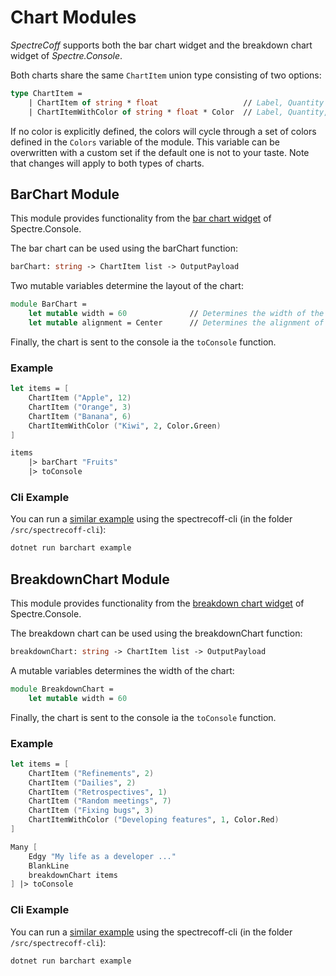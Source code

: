 # Chart Modules
_SpectreCoff_ supports both the bar chart widget and the breakdown chart widget of _Spectre.Console_.

Both charts share the same `ChartItem` union type consisting of two options:
```fs
type ChartItem =
    | ChartItem of string * float                   // Label, Quantity
    | ChartItemWithColor of string * float * Color  // Label, Quantity, Color
```

If no color is explicitly defined, the colors will cycle through a set of colors defined in the `Colors` variable of the module. 
This variable can be overwritten with a custom set if the default one is not to your taste. Note that changes will apply to both types of charts.

## BarChart Module
This module provides functionality from the [bar chart widget](https://spectreconsole.net/widgets/barchart) of Spectre.Console.

The bar chart can be used using the barChart function:
```fs
barChart: string -> ChartItem list -> OutputPayload
```

Two mutable variables determine the layout of the chart:
```fs
module BarChart =
    let mutable width = 60              // Determines the width of the whole chart
    let mutable alignment = Center      // Determines the alignment of the chart's label
```

Finally, the chart is sent to the console ia the `toConsole` function.

### Example
```fs
let items = [
    ChartItem ("Apple", 12)
    ChartItem ("Orange", 3)
    ChartItem ("Banana", 6)
    ChartItemWithColor ("Kiwi", 2, Color.Green)
]

items
    |> barChart "Fruits"
    |> toConsole
```

### Cli Example
You can run a [similar example](../../src/spectrecoff-cli/commands/BarChart.fs) using the spectrecoff-cli (in the folder `/src/spectrecoff-cli`):
```fs
dotnet run barchart example
```

## BreakdownChart Module
This module provides functionality from the [breakdown chart widget](https://spectreconsole.net/widgets/breakdownchart) of Spectre.Console.

The breakdown chart can be used using the breakdownChart function:
```fs
breakdownChart: string -> ChartItem list -> OutputPayload
```

A mutable variables determines the width of the chart:
```fs
module BreakdownChart =
    let mutable width = 60
```

Finally, the chart is sent to the console ia the `toConsole` function.

### Example
```fs
let items = [
    ChartItem ("Refinements", 2)
    ChartItem ("Dailies", 2)
    ChartItem ("Retrospectives", 1)
    ChartItem ("Random meetings", 7)
    ChartItem ("Fixing bugs", 3)
    ChartItemWithColor ("Developing features", 1, Color.Red)
]

Many [
    Edgy "My life as a developer ..."
    BlankLine
    breakdownChart items
] |> toConsole
```

### Cli Example
You can run a [similar example](../../src/spectrecoff-cli/commands/breakdownChart.fs) using the spectrecoff-cli (in the folder `/src/spectrecoff-cli`):
```fs
dotnet run barchart example
```
